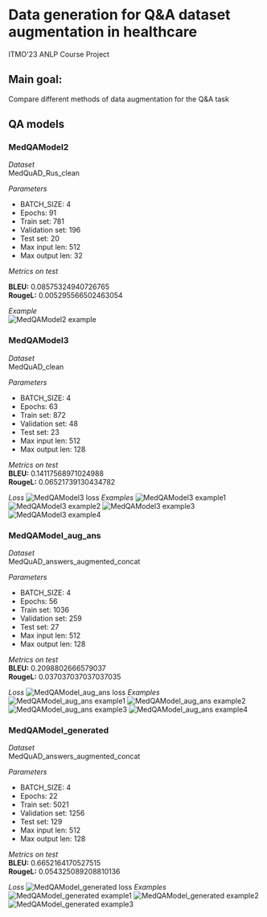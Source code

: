 # Data generation for Q&A dataset augmentation in healthcare
ITMO'23 ANLP Course Project

## Main goal:
Compare different methods of data augmentation for the Q&A task

## QA models
### MedQAModel2 

*Dataset*<br />
MedQuAD_Rus_clean

*Parameters*
- BATCH_SIZE: 4
- Epochs: 91
- Train set: 781
- Validation set: 196
- Test set: 20
- Max input len: 512
- Max output len: 32

*Metrics on test*<br />

**BLEU:** 0.08575324940726765<br />
**RougeL:** 0.005295566502463054<br />

*Example*<br />
![MedQAModel2 example](https://github.com/alex-mat-s/data_augmentation_QA/blob/main/img/img1.png)

### MedQAModel3<br />
*Dataset*<br />
MedQuAD_clean

*Parameters*
- BATCH_SIZE: 4
- Epochs: 63
- Train set: 872
- Validation set: 48
- Test set: 23
- Max input len: 512
- Max output len: 128

*Metrics on test*<br />
**BLEU:** 0.14117568971024988<br />
**RougeL:** 0.06521739130434782<br />

*Loss*
![MedQAModel3 loss](https://github.com/alex-mat-s/data_augmentation_QA/blob/main/img/img1.jpg)
*Examples*
![MedQAModel3 example1](https://github.com/alex-mat-s/data_augmentation_QA/blob/main/img/img2.png)
![MedQAModel3 example2](https://github.com/alex-mat-s/data_augmentation_QA/blob/main/img/img3.png)
![MedQAModel3 example3](https://github.com/alex-mat-s/data_augmentation_QA/blob/main/img/img4.png)
![MedQAModel3 example4](https://github.com/alex-mat-s/data_augmentation_QA/blob/main/img/img5.png)

### MedQAModel_aug_ans
*Dataset*<br />
MedQuAD_answers_augmented_concat

*Parameters*
- BATCH_SIZE: 4
- Epochs: 56
- Train set: 1036
- Validation set: 259
- Test set: 27
- Max input len: 512
- Max output len: 128

*Metrics on test*<br />
**BLEU:** 0.2098802666579037<br />
**RougeL:** 0.037037037037037035<br />

*Loss*
![MedQAModel_aug_ans loss](https://github.com/alex-mat-s/data_augmentation_QA/blob/main/img/img6.png)
*Examples*
![MedQAModel_aug_ans example1](https://github.com/alex-mat-s/data_augmentation_QA/blob/main/img/img7.png)
![MedQAModel_aug_ans example2](https://github.com/alex-mat-s/data_augmentation_QA/blob/main/img/img8.png)
![MedQAModel_aug_ans example3](https://github.com/alex-mat-s/data_augmentation_QA/blob/main/img/img9.png)
![MedQAModel_aug_ans example4](https://github.com/alex-mat-s/data_augmentation_QA/blob/main/img/img10.png)

### MedQAModel_generated
*Dataset*<br />
MedQuAD_answers_augmented_concat

*Parameters*
- BATCH_SIZE: 4
- Epochs: 22
- Train set: 5021
- Validation set: 1256
- Test set: 129
- Max input len: 512
- Max output len: 128

*Metrics on test*<br />
**BLEU:** 0.6652164170527515<br />
**RougeL:** 0.054325089208810136<br />

*Loss*
![MedQAModel_generated loss](https://github.com/alex-mat-s/data_augmentation_QA/blob/main/img/img11.png)
*Examples*
![MedQAModel_generated example1](https://github.com/alex-mat-s/data_augmentation_QA/blob/main/img/img12.png)
![MedQAModel_generated example2](https://github.com/alex-mat-s/data_augmentation_QA/blob/main/img/img13.png)
![MedQAModel_generated example3](https://github.com/alex-mat-s/data_augmentation_QA/blob/main/img/img14.png)
